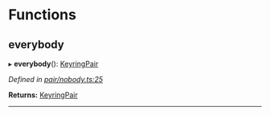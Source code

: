 

# Functions

<a id="everybody"></a>

##  everybody

▸ **everybody**(): [KeyringPair](../interfaces/_types_.keyringpair.md)

*Defined in [pair/nobody.ts:25](https://github.com/polkadot-js/common/blob/179aa84/packages/keyring/src/pair/nobody.ts#L25)*

**Returns:** [KeyringPair](../interfaces/_types_.keyringpair.md)

___

